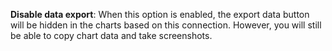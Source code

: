 **Disable data export**: When this option is enabled, the export data button will be hidden in the charts based on this connection. However, you will still be able to copy chart data and take screenshots.